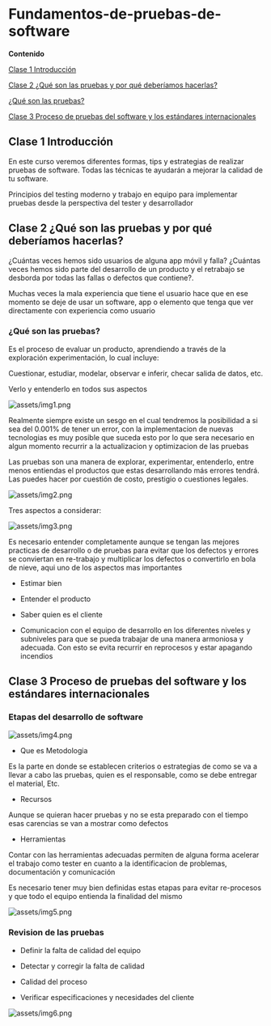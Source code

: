 # Fundamentos-de-pruebas-de-software

**Contenido**

[Clase 1 Introducción](#Clase-1-Introducción])

[Clase 2 ¿Qué son las pruebas y por qué deberíamos hacerlas?](#Clase-2-¿Qué-son-las-pruebas-y-por-qué-deberíamos-hacerlas?])

[¿Qué son las pruebas?](¿Qué-son-las-pruebas?)

[Clase 3 Proceso de pruebas del software y los estándares internacionales](#Clase-3-Proceso-de-pruebas-del-software-y-los-estándares-internacionales)

## Clase 1 Introducción

En este curso veremos diferentes formas, tips y estrategias de realizar pruebas de software. Todas las técnicas te ayudarán a mejorar la calidad de tu software.

Principios del testing moderno y trabajo en equipo para implementar pruebas desde la perspectiva del tester y desarrollador

## Clase 2 ¿Qué son las pruebas y por qué deberíamos hacerlas?

¿Cuántas veces hemos sido usuarios de alguna app móvil y falla? ¿Cuántas veces hemos sido parte del desarrollo de un producto y el retrabajo se desborda por todas las fallas o defectos que contiene?.

Muchas veces la mala experiencia que tiene el usuario hace que en ese momento se deje de usar un software, app o elemento que tenga que ver directamente con experiencia como usuario 

### ¿Qué son las pruebas?

Es el proceso de evaluar un producto, aprendiendo a través de la exploración  experimentación, lo cual incluye:

Cuestionar, estudiar, modelar, observar e inferir, checar salida de datos, etc.

Verlo y entenderlo en todos sus aspectos

![assets/img1.png](assets/img1.png)

Realmente siempre existe un sesgo en el cual tendremos la posibilidad a si sea del 0.001% de tener un error, con la implementacion de nuevas tecnologias es muy posible que suceda esto por lo que sera necesario en algun momento recurrir a la actualizacion y optimizacion de las pruebas 

Las pruebas son una manera de explorar, experimentar, entenderlo, entre menos entiendas el productos que estas desarrollando más errores tendrá. Las puedes hacer por cuestión de costo, prestigio o cuestiones legales.

![assets/img2.png](assets/img2.png)

Tres aspectos a considerar:

![assets/img3.png](assets/img3.png)

Es necesario entender completamente aunque se tengan las mejores practicas de desarrollo o de pruebas para evitar que los defectos y errores se conviertan en re-trabajo y multiplicar los defectos o convertirlo en bola de nieve, aqui uno de los aspectos mas importantes 

- Estimar bien

- Entender el producto

- Saber quien es el cliente

- Comunicacion con el equipo de desarrollo en los diferentes niveles y subniveles para que se pueda trabajar de una manera armoniosa y adecuada. Con esto se evita recurrir en reprocesos y estar apagando incendios

## Clase 3 Proceso de pruebas del software y los estándares internacionales

### Etapas del desarrollo de software

![assets/img4.png](assets/img4.png)

- Que es Metodologia 

Es la parte en donde se establecen criterios o estrategias de como se va a llevar a cabo las pruebas, quien es el responsable, como se debe entregar el material, Etc.

- Recursos

Aunque se quieran hacer pruebas y no se esta preparado con el tiempo esas carencias se van a mostrar como defectos

- Herramientas

Contar con las herramientas adecuadas permiten de alguna forma acelerar el trabajo como tester en cuanto a la identificacion de problemas, documentación y comunicación

Es necesario tener muy bien definidas estas etapas para evitar re-procesos y que todo el equipo entienda la finalidad del mismo 

![assets/img5.png](assets/img5.png)

### Revision de las pruebas

- Definir la falta de calidad del equipo

- Detectar y corregir la falta de calidad

- Calidad del proceso

- Verificar especificaciones y necesidades del cliente

![assets/img6.png](assets/img6.png)
